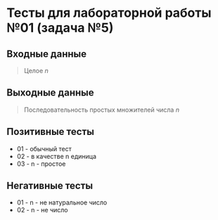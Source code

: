 # Тесты для лабораторной работы №01 (задача №5)

## Входные данные
> Целое *n*

## Выходные данные
> Последовательность простых множителей числа *n*

## Позитивные тесты
 - 01 - обычный тест
 - 02 - в качестве n единица
 - 03 - n - простое

## Негативные тесты
 - 01 - n - не натуральное число
 - 02 - n - не число
